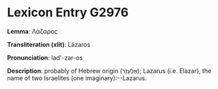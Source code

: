 # Lexicon Entry G2976

**Lemma**: Λάζαρος

**Transliteration (xlit)**: Lázaros

**Pronunciation**: lad'-zar-os

**Description**:
probably of Hebrew origin (אֶלְעָזָר); Lazarus (i.e. Elazar), the name of two Israelites (one imaginary):--Lazarus.
